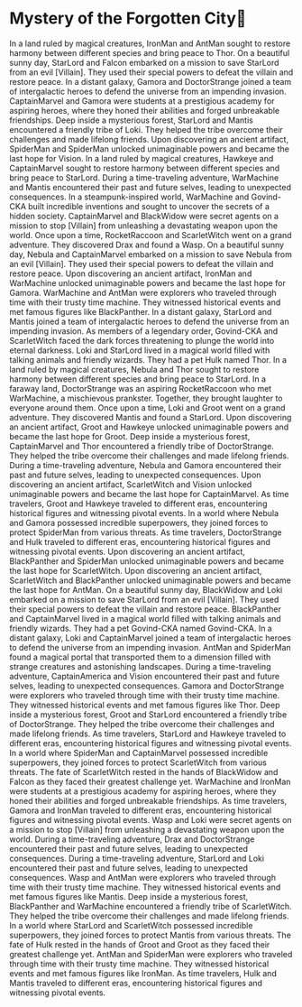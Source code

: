 # Mystery of the Forgotten City:rainbow:

In a land ruled by magical creatures, IronMan and AntMan sought to restore harmony between different species and bring peace to Thor.
On a beautiful sunny day, StarLord and Falcon embarked on a mission to save StarLord from an evil [Villain]. They used their special powers to defeat the villain and restore peace.
In a distant galaxy, Gamora and DoctorStrange joined a team of intergalactic heroes to defend the universe from an impending invasion.
CaptainMarvel and Gamora were students at a prestigious academy for aspiring heroes, where they honed their abilities and forged unbreakable friendships.
Deep inside a mysterious forest, StarLord and Mantis encountered a friendly tribe of Loki. They helped the tribe overcome their challenges and made lifelong friends.
Upon discovering an ancient artifact, SpiderMan and SpiderMan unlocked unimaginable powers and became the last hope for Vision.
In a land ruled by magical creatures, Hawkeye and CaptainMarvel sought to restore harmony between different species and bring peace to StarLord.
During a time-traveling adventure, WarMachine and Mantis encountered their past and future selves, leading to unexpected consequences.
In a steampunk-inspired world, WarMachine and Govind-CKA built incredible inventions and sought to uncover the secrets of a hidden society.
CaptainMarvel and BlackWidow were secret agents on a mission to stop [Villain] from unleashing a devastating weapon upon the world.
Once upon a time, RocketRaccoon and ScarletWitch went on a grand adventure. They discovered Drax and found a Wasp.
On a beautiful sunny day, Nebula and CaptainMarvel embarked on a mission to save Nebula from an evil [Villain]. They used their special powers to defeat the villain and restore peace.
Upon discovering an ancient artifact, IronMan and WarMachine unlocked unimaginable powers and became the last hope for Gamora.
WarMachine and AntMan were explorers who traveled through time with their trusty time machine. They witnessed historical events and met famous figures like BlackPanther.
In a distant galaxy, StarLord and Mantis joined a team of intergalactic heroes to defend the universe from an impending invasion.
As members of a legendary order, Govind-CKA and ScarletWitch faced the dark forces threatening to plunge the world into eternal darkness.
Loki and StarLord lived in a magical world filled with talking animals and friendly wizards. They had a pet Hulk named Thor.
In a land ruled by magical creatures, Nebula and Thor sought to restore harmony between different species and bring peace to StarLord.
In a faraway land, DoctorStrange was an aspiring RocketRaccoon who met WarMachine, a mischievous prankster. Together, they brought laughter to everyone around them.
Once upon a time, Loki and Groot went on a grand adventure. They discovered Mantis and found a StarLord.
Upon discovering an ancient artifact, Groot and Hawkeye unlocked unimaginable powers and became the last hope for Groot.
Deep inside a mysterious forest, CaptainMarvel and Thor encountered a friendly tribe of DoctorStrange. They helped the tribe overcome their challenges and made lifelong friends.
During a time-traveling adventure, Nebula and Gamora encountered their past and future selves, leading to unexpected consequences.
Upon discovering an ancient artifact, ScarletWitch and Vision unlocked unimaginable powers and became the last hope for CaptainMarvel.
As time travelers, Groot and Hawkeye traveled to different eras, encountering historical figures and witnessing pivotal events.
In a world where Nebula and Gamora possessed incredible superpowers, they joined forces to protect SpiderMan from various threats.
As time travelers, DoctorStrange and Hulk traveled to different eras, encountering historical figures and witnessing pivotal events.
Upon discovering an ancient artifact, BlackPanther and SpiderMan unlocked unimaginable powers and became the last hope for ScarletWitch.
Upon discovering an ancient artifact, ScarletWitch and BlackPanther unlocked unimaginable powers and became the last hope for AntMan.
On a beautiful sunny day, BlackWidow and Loki embarked on a mission to save StarLord from an evil [Villain]. They used their special powers to defeat the villain and restore peace.
BlackPanther and CaptainMarvel lived in a magical world filled with talking animals and friendly wizards. They had a pet Govind-CKA named Govind-CKA.
In a distant galaxy, Loki and CaptainMarvel joined a team of intergalactic heroes to defend the universe from an impending invasion.
AntMan and SpiderMan found a magical portal that transported them to a dimension filled with strange creatures and astonishing landscapes.
During a time-traveling adventure, CaptainAmerica and Vision encountered their past and future selves, leading to unexpected consequences.
Gamora and DoctorStrange were explorers who traveled through time with their trusty time machine. They witnessed historical events and met famous figures like Thor.
Deep inside a mysterious forest, Groot and StarLord encountered a friendly tribe of DoctorStrange. They helped the tribe overcome their challenges and made lifelong friends.
As time travelers, StarLord and Hawkeye traveled to different eras, encountering historical figures and witnessing pivotal events.
In a world where SpiderMan and CaptainMarvel possessed incredible superpowers, they joined forces to protect ScarletWitch from various threats.
The fate of ScarletWitch rested in the hands of BlackWidow and Falcon as they faced their greatest challenge yet.
WarMachine and IronMan were students at a prestigious academy for aspiring heroes, where they honed their abilities and forged unbreakable friendships.
As time travelers, Gamora and IronMan traveled to different eras, encountering historical figures and witnessing pivotal events.
Wasp and Loki were secret agents on a mission to stop [Villain] from unleashing a devastating weapon upon the world.
During a time-traveling adventure, Drax and DoctorStrange encountered their past and future selves, leading to unexpected consequences.
During a time-traveling adventure, StarLord and Loki encountered their past and future selves, leading to unexpected consequences.
Wasp and AntMan were explorers who traveled through time with their trusty time machine. They witnessed historical events and met famous figures like Mantis.
Deep inside a mysterious forest, BlackPanther and WarMachine encountered a friendly tribe of ScarletWitch. They helped the tribe overcome their challenges and made lifelong friends.
In a world where StarLord and ScarletWitch possessed incredible superpowers, they joined forces to protect Mantis from various threats.
The fate of Hulk rested in the hands of Groot and Groot as they faced their greatest challenge yet.
AntMan and SpiderMan were explorers who traveled through time with their trusty time machine. They witnessed historical events and met famous figures like IronMan.
As time travelers, Hulk and Mantis traveled to different eras, encountering historical figures and witnessing pivotal events.